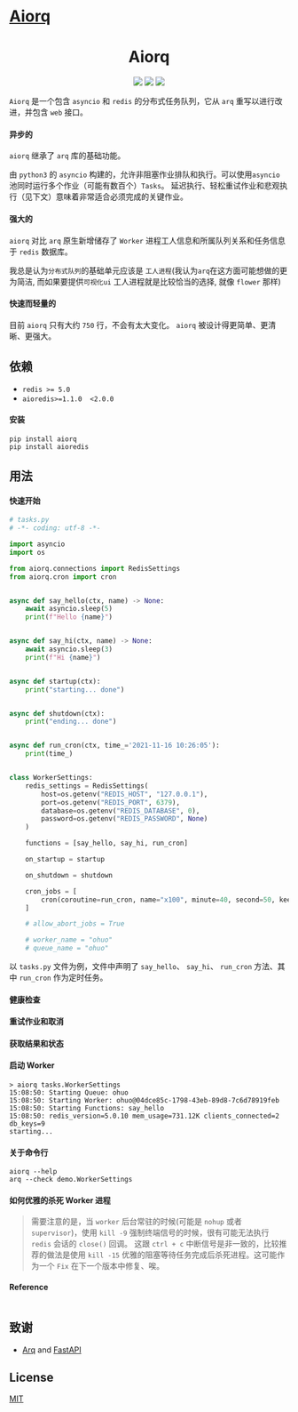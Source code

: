 # [Aiorq](https://github.com/PY-GZKY/aiorq)
<h1 align="center">Aiorq</h1>
<p align="center">
  <img src="https://img.shields.io/badge/Python-3.7 | 3.8 | 3.9-blue" />
  <img src="https://img.shields.io/badge/license-MIT-green" />
  <img src="https://img.shields.io/badge/pypi-v0.33-red" />
</p>

`Aiorq` 是一个包含 `asyncio` 和 `redis` 的分布式任务队列，它从 `arq` 重写以进行改进，并包含 `web` 接口。



#### 异步的
`aiorq` 继承了 `arq` 库的基础功能。

由 `python3` 的 `asyncio` 构建的，允许非阻塞作业排队和执行。可以使用`asyncio` 池同时运行多个作业（可能有数百个）`Tasks`。
延迟执行、轻松重试作业和悲观执行（见下文）意味着非常适合必须完成的关键作业。

#### 强大的
`aiorq` 对比 `arq` 原生新增储存了 `Worker` 进程工人信息和所属队列关系和任务信息于 `redis` 数据库。

我总是认为`分布式队列`的基础单元应该是 `工人进程`(我认为`arq`在这方面可能想做的更为简洁, 而如果要提供`可视化ui` 工人进程就是比较恰当的选择, 就像 `flower` 那样)



#### 快速而轻量的
目前 `aiorq` 只有大约 `750` 行，不会有太大变化。 `aiorq` 被设计得更简单、更清晰、更强大。



## 依赖

- `redis >= 5.0`
- `aioredis>=1.1.0  <2.0.0`

#### 安装

```shell
pip install aiorq
pip install aioredis
```

## 用法
#### 快速开始
```python
# tasks.py
# -*- coding: utf-8 -*-

import asyncio
import os

from aiorq.connections import RedisSettings
from aiorq.cron import cron


async def say_hello(ctx, name) -> None:
    await asyncio.sleep(5)
    print(f"Hello {name}")


async def say_hi(ctx, name) -> None:
    await asyncio.sleep(3)
    print(f"Hi {name}")


async def startup(ctx):
    print("starting... done")


async def shutdown(ctx):
    print("ending... done")


async def run_cron(ctx, time_='2021-11-16 10:26:05'):
    print(time_)


class WorkerSettings:
    redis_settings = RedisSettings(
        host=os.getenv("REDIS_HOST", "127.0.0.1"),
        port=os.getenv("REDIS_PORT", 6379),
        database=os.getenv("REDIS_DATABASE", 0),
        password=os.getenv("REDIS_PASSWORD", None)
    )

    functions = [say_hello, say_hi, run_cron]

    on_startup = startup

    on_shutdown = shutdown

    cron_jobs = [
        cron(coroutine=run_cron, name="x100", minute=40, second=50, keep_result_forever=True)
    ]

    # allow_abort_jobs = True

    # worker_name = "ohuo"
    # queue_name = "ohuo"
```
以 `tasks.py` 文件为例，文件中声明了 `say_hello`、 `say_hi`、 `run_cron` 方法、其中 
`run_cron` 作为定时任务。

#### 健康检查

#### 重试作业和取消

#### 获取结果和状态

#### 启动 Worker

```shell
> aiorq tasks.WorkerSettings
15:08:50: Starting Queue: ohuo
15:08:50: Starting Worker: ohuo@04dce85c-1798-43eb-89d8-7c6d78919feb
15:08:50: Starting Functions: say_hello
15:08:50: redis_version=5.0.10 mem_usage=731.12K clients_connected=2 db_keys=9
starting...
```

#### 关于命令行
```shell
aiorq --help
arq --check demo.WorkerSettings
```

#### 如何优雅的杀死 Worker 进程
> 需要注意的是，当 `worker` 后台常驻的时候(可能是 `nohup` 或者 `supervisor`)，使用 `kill -9` 强制终端信号的时候，很有可能无法执行 `redis` 会话的 `close()` 回调。
这跟 `ctrl + c` 中断信号是非一致的，比较推荐的做法是使用 `kill -15` 优雅的阻塞等待任务完成后杀死进程。这可能作为一个 `Fix` 在下一个版本中修复、唉。

#### Reference
```shell

```

## 致谢

- [Arq](https://github.com/samuelcolvin/arq) and [FastAPI](https://github.com/tiangolo/fastapi)

## License

[MIT]()
